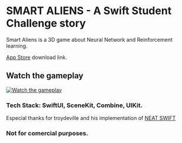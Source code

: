 # SMART ALIENS - A Swift Student Challenge story

Smart Aliens is a 3D game about Neural Network and Reinforcement learning.

[App Store](https://apps.apple.com/br/app/aliens-network/id6478606549?l=en-GB) download link.

## Watch the gameplay

[![Watch the gameplay](https://img.youtube.com/vi/SrUT6E-Sw4A/maxresdefault.jpg)](https://www.youtube.com/watch?v=SrUT6E-Sw4A)


### Tech Stack: SwiftUI, SceneKit, Combine, UIKit.

Especial thanks for troydeville and his implementation of [NEAT SWIFT](https://github.com/troydeville/NEAT-swift)

### Not for comercial purposes.
